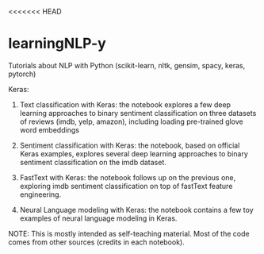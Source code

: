 <<<<<<< HEAD
# learningNLP-y
Tutorials about NLP with Python (scikit-learn, nltk, gensim, spacy, keras, pytorch)

Keras:

1) Text classification with Keras: the notebook explores a few deep learning approaches to binary sentiment classification on three datasets of reviews (imdb, yelp, amazon), including loading pre-trained glove word embeddings

2) Sentiment classification with Keras: the notebook, based on official Keras examples,  explores several deep learning approaches to binary sentiment classification on the imdb dataset.

3) FastText with Keras: the notebook follows up on the previous one, exploring imdb sentiment classification on top of fastText feature engineering.

4) Neural Language modeling with Keras: the notebook contains a few toy examples of neural language modeling in Keras.

NOTE: This is mostly intended as self-teaching material. Most of the code comes from other sources (credits in each notebook).
